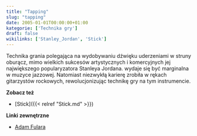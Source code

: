 ```yaml
---
title: "Tapping"
slug: "tapping"
date: 2005-01-01T00:00:00+01:00
kategorie: ['Technika gry']
draft: false
wikilinks: ['Stanley_Jordan', 'Stick']
---
```

Technika grania polegająca na wydobywaniu dźwięku uderzeniami w struny
oburącz, mimo wielkich sukcesów artystycznych i komercyjnych jej
największego popularyzatora Stanleya
Jordana<!-- link nie odnosił się do niczego -->. wydaje się być marginalna w muzyce
jazzowej. Natomiast niezwykłą karierę zrobiła w rękach gitarzystów
rockowych, rewolucjonizując technikę gry na tym instrumencie.

**Zobacz też**

  - [Stick]({{< relref "Stick.md" >}})

**Linki zewnętrzne**

  - [Adam Fulara](http://fulara.com/)

